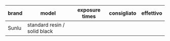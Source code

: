 | brand | model                        | exposure times | consigliato | effettivo |
| ----- | ---------------------------- | -------------- | ----------- | --------- |
| Sunlu | standard resin / solid black |                |             |           |
